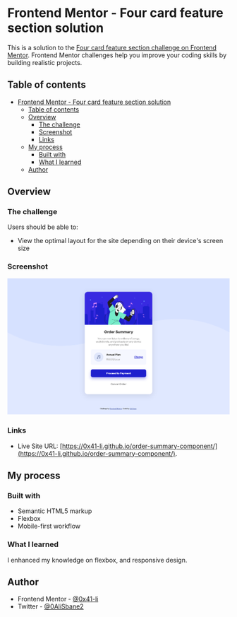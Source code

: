 # Frontend Mentor - Four card feature section solution

This is a solution to the [Four card feature section challenge on Frontend Mentor](https://www.frontendmentor.io/challenges/four-card-feature-section-weK1eFYK). Frontend Mentor challenges help you improve your coding skills by building realistic projects.

## Table of contents

- [Frontend Mentor - Four card feature section solution](#frontend-mentor---four-card-feature-section-solution)
  - [Table of contents](#table-of-contents)
  - [Overview](#overview)
    - [The challenge](#the-challenge)
    - [Screenshot](#screenshot)
    - [Links](#links)
  - [My process](#my-process)
    - [Built with](#built-with)
    - [What I learned](#what-i-learned)
  - [Author](#author)

## Overview

### The challenge

Users should be able to:

- View the optimal layout for the site depending on their device's screen size

### Screenshot

![](./screenshot.png)

### Links

- Live Site URL: [https://0x41-li.github.io/order-summary-component/](https://0x41-li.github.io/order-summary-component/).

## My process

### Built with

- Semantic HTML5 markup
- Flexbox
- Mobile-first workflow
### What I learned

I enhanced my knowledge on flexbox, and responsive design.

## Author

- Frontend Mentor - [@0x41-li](https://www.frontendmentor.io/profile/0x41-li)
- Twitter - [@0AliSbane2](https://www.twitter.com/yourusername)


